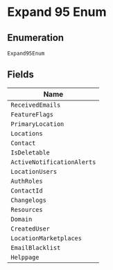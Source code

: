 
# Expand 95 Enum

## Enumeration

`Expand95Enum`

## Fields

| Name |
|  --- |
| `ReceivedEmails` |
| `FeatureFlags` |
| `PrimaryLocation` |
| `Locations` |
| `Contact` |
| `IsDeletable` |
| `ActiveNotificationAlerts` |
| `LocationUsers` |
| `AuthRoles` |
| `ContactId` |
| `Changelogs` |
| `Resources` |
| `Domain` |
| `CreatedUser` |
| `LocationMarketplaces` |
| `EmailBlacklist` |
| `Helppage` |

